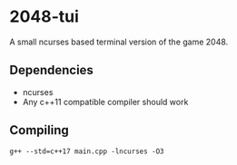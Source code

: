 # 2048-tui

A small ncurses based terminal version of the game 2048.

## Dependencies

- ncurses
- Any c++11 compatible compiler should work

## Compiling

`g++ --std=c++17 main.cpp -lncurses -O3`
